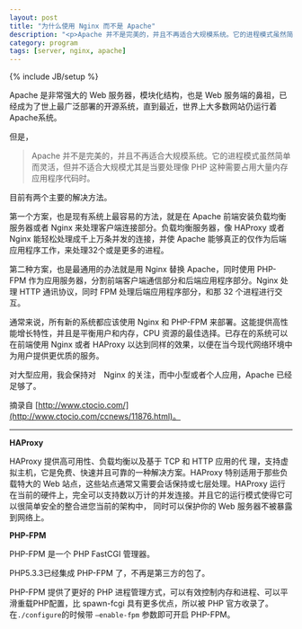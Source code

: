 ```yaml
---
layout: post
title: "为什么使用 Nginx 而不是 Apache"
description: "<p>Apache 并不是完美的，并且不再适合大规模系统。它的进程模式虽然简单而灵活，但并不适合大规模尤其是当要处理像 PHP 这种需要占用大量内存应用程序代码时。</p><p>目前有两个主要的解决方法：第一个方案，也是现有系统上最容易的方法，就是在 Apache 前端安装负载均衡服务器或者 Nginx 来处理客户端连接部分。第二种方案，也是最通用的办法就是用 Nginx 替换 Apache，同时使用 PHP-FPM 作为应用服务器。</p>"
category: program
tags: [server, nginx, apache]
---
```

{% include JB/setup %}

Apache 是非常强大的 Web 服务器，模块化结构，也是 Web 服务端的鼻祖，已经成为了世上最广泛部署的开源系统，直到最近，世界上大多数网站仍运行着Apache系统。

但是，

>Apache 并不是完美的，并且不再适合大规模系统。它的进程模式虽然简单而灵活，但并不适合大规模尤其是当要处理像 PHP 这种需要占用大量内存应用程序代码时。

目前有两个主要的解决方法。

第一个方案，也是现有系统上最容易的方法，就是在 Apache 前端安装负载均衡服务器或者 Nginx 来处理客户端连接部分。负载均衡服务器，像 HAProxy 或者 Nginx 能轻松处理成千上万条并发的连接，并使 Apache 能够真正的仅作为后端应用程序工作，来处理32个或是更多的进程。

第二种方案，也是最通用的办法就是用 Nginx 替换 Apache，同时使用 PHP-FPM 作为应用服务器，分割前端客户端通信部分和后端应用程序部分。Nginx 处理 HTTP 通讯协议，同时 FPM 处理后端应用程序部分，和那 32 个进程进行交互。

通常来说，所有新的系统都应该使用 Nginx 和 PHP-FPM 来部署。这能提供高性能增长特性，并且是平衡用户和内存，CPU 资源的最佳选择。已存在的系统可以在前端使用 Nginx 或者 HAProxy 以达到同样的效果，以便在当今现代网络环境中为用户提供更优质的服务。

对大型应用，我会保持对　Nginx 的关注，而中小型或者个人应用，Apache 已经足够了。

摘录自 [http://www.ctocio.com/](http://www.ctocio.com/ccnews/11876.html)。

----

**HAProxy**

HAProxy 提供高可用性、负载均衡以及基于 TCP 和 HTTP 应用的代 理，支持虚拟主机，它是免费、快速并且可靠的一种解决方案。HAProxy 特别适用于那些负载特大的 Web 站点，这些站点通常又需要会话保持或七层处理。HAProxy 运行在当前的硬件上，完全可以支持数以万计的并发连接。并且它的运行模式使得它可以很简单安全的整合进您当前的架构中， 同时可以保护你的 Web 服务器不被暴露到网络上。

**PHP-FPM**

PHP-FPM 是一个 PHP FastCGI 管理器。

PHP5.3.3已经集成 PHP-FPM 了，不再是第三方的包了。

PHP-FPM 提供了更好的 PHP 进程管理方式，可以有效控制内存​和进程​、可以平滑重载PHP配置，比 spawn-fcgi 具有更多优点，所以被 PHP 官方收录了。在`./configure`的时候带 `–enable-fpm` 参数即可开启 PHP-FPM。
